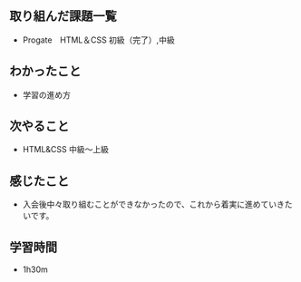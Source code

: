 ## 取り組んだ課題一覧
- Progate　HTML＆CSS 初級（完了）,中級
## わかったこと
- 学習の進め方
## 次やること
- HTML&CSS 中級〜上級
## 感じたこと
- 入会後中々取り組むことができなかったので、これから着実に進めていきたいです。
## 学習時間
- 1h30m
